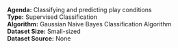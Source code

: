 <b>Agenda:</b> Classifying and predicting play conditions <br/>
<b>Type:</b> Supervised Classification <br/>
<b>Algorithm:</b> Gaussian Naive Bayes Classification Algorithm <br/>
<b>Dataset Size:</b> Small-sized <br/>
<b>Dataset Source:</b> None <br/>
